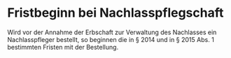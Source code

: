 # Fristbeginn bei Nachlasspflegschaft

Wird vor der Annahme der Erbschaft zur Verwaltung des Nachlasses ein Nachlasspfleger bestellt, so beginnen die in § 2014 und in § 2015 Abs. 1 bestimmten Fristen mit der Bestellung. 

